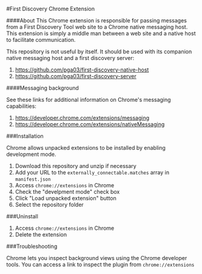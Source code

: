 #First Discovery Chrome Extension


####About
This Chrome extension is responsible for passing messages from a First Discovery Tool web site to a Chrome native messaging
host. This extension is simply a middle man between a web site and a native host to facilitate communication.


This repository is not useful by itself. It should be used with its companion native messaging host  and a first discovery server:

1. https://github.com/pga03/first-discovery-native-host
2. https://github.com/pga03/first-discovery-server


####Messaging background

See these links for additional information on Chrome's messaging capabilities:

1. https://developer.chrome.com/extensions/messaging
2. https://developer.chrome.com/extensions/nativeMessaging


###Installation

Chrome allows unpacked extensions to be installed by enabling development mode. 

1. Download this repository and unzip if necessary
2. Add your URL to the `externally_connectable.matches` array in `manifest.json`
3. Access `chrome://extensions` in Chrome
4. Check the "develpment mode" check box
5. Click "Load unpacked extension" button
6. Select the repository folder

###Uninstall
1. Access `chrome://extensions` in Chrome
2. Delete the extension

###Troubleshooting

Chrome lets you inspect background views using the Chrome developer tools. You can access a link
to inspect the plugin from `chrome://extensions`
